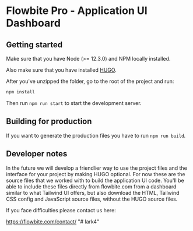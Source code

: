 # Flowbite Pro - Application UI Dashboard

## Getting started

Make sure that you have Node (>= 12.3.0) and NPM locally installed. 

Also make sure that you have installed [HUGO](https://gohugo.io/getting-started/quick-start/).

After you've unzipped the folder, go to the root of the project and run:

```bash
npm install
```

Then run `npm run start` to start the development server.

## Building for production

If you want to generate the production files you have to run `npm run build`.

## Developer notes

In the future we will develop a friendlier way to use the project files and the interface for your project by making HUGO optional. For now these are the source files that we worked with to build the application UI code. You'll be able to include these files directly from flowbite.com from a dashboard similar to what Tailwind UI offers, but also download the HTML, Tailwind CSS config and JavaScript source files, without the HUGO source files.

If you face difficulties please contact us here:

https://flowbite.com/contact/
"# lark4" 
